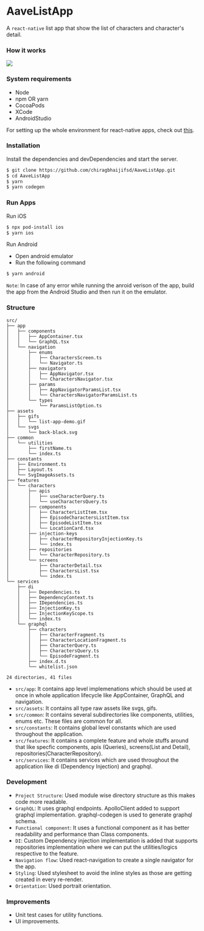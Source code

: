 # AaveListApp

A `react-native` list app that show the list of characters and character's detail.

### How it works

![](https://github.com/chiragbhaijifsd/AaveListApp/blob/main/src/assets/gifs/list-app-demo.gif)

### System requirements

- Node
- npm OR yarn
- CocoaPods
- XCode
- AndroidStudio

For setting up the whole environment for react-native apps, check out [this](https://reactnative.dev/docs/environment-setup).

### Installation

Install the dependencies and devDependencies and start the server.

```sh
$ git clone https://github.com/chiragbhaijifsd/AaveListApp.git
$ cd AaveListApp
$ yarn
$ yarn codegen
```

### Run Apps

Run iOS

```sh
$ npx pod-install ios
$ yarn ios
```

Run Android

- Open android emulator
- Run the following command

```sh
$ yarn android
```

`Note`: In case of any error while running the anroid verison of the app, build the app from the Android Studio and then run it on the emulator.

### Structure

```
src/
├── app
│   ├── components
│   │   ├── AppContainer.tsx
│   │   └── GraphQL.tsx
│   └── navigation
│       ├── enums
│       │   ├── CharactersScreen.ts
│       │   └── Navigator.ts
│       ├── navigators
│       │   ├── AppNavigator.tsx
│       │   └── CharactersNavigator.tsx
│       ├── params
│       │   ├── AppNavigatorParamsList.tsx
│       │   └── CharactersNavigatorParamsList.ts
│       └── types
│           └── ParamsListOption.ts
├── assets
│   ├── gifs
│   │   └── list-app-demo.gif
│   └── svgs
│       └── back-black.svg
├── common
│   └── utilities
│       ├── firstName.ts
│       └── index.ts
├── constants
│   ├── Environment.ts
│   ├── Layout.ts
│   └── SvgImageAssets.ts
├── features
│   └── characters
│       ├── apis
│       │   ├── useCharacterQuery.ts
│       │   └── useCharactersQuery.ts
│       ├── components
│       │   ├── CharacterListItem.tsx
│       │   ├── EpisodeCharactersListItem.tsx
│       │   ├── EpisodeListItem.tsx
│       │   └── LocationCard.tsx
│       ├── injection-keys
│       │   ├── characterRepositoryInjectionKey.ts
│       │   └── index.ts
│       ├── repositories
│       │   └── CharacterRepository.ts
│       └── screens
│           ├── CharacterDetail.tsx
│           ├── CharactersList.tsx
│           └── index.ts
└── services
    ├── di
    │   ├── Dependencies.ts
    │   ├── DependencyContext.ts
    │   ├── IDependencies.ts
    │   ├── InjectionKey.ts
    │   ├── InjectionKeyScope.ts
    │   └── index.ts
    └── graphql
        ├── characters
        │   ├── CharacterFragment.ts
        │   ├── CharacterLocationFragment.ts
        │   ├── CharacterQuery.ts
        │   ├── CharactersQuery.ts
        │   └── EpisodeFragment.ts
        ├── index.d.ts
        └── whitelist.json

24 directories, 41 files
```

- `src/app`: It contains app level implemenations which should be used at once in whole application lifecycle like AppContainer, GraphQL and navigation.
- `src/assets`: It contains all type raw assets like svgs, gifs.
- `src/common`: It contains several subdirectories like components, utilities, enums etc. These files are common for all.
- `src/constants`: It contains global level constants which are used throughout the application.
- `src/features`: It contains a complete feature and whole stuffs around that like specfic components, apis (Queries), screens(List and Detail), repositories(CharacterRepository).
- `src/services`: It contains services which are used throughout the application like di (Dependency Injection) and graphql.

### Development

- `Project Structure`: Used module wise directory structure as this makes code more readable.
- `GraphQL`: It uses graphql endpoints. ApolloClient added to support graphql implementation. graphql-codegen is used to generate graphql schema.
- `Functional component`: It uses a functional component as it has better readability and performance than Class components.
- `DI`: Custom Dependency injection implementation is added that supports repositories implementation where we can put the utilities/logics respective to the feature.
- `Navigation flow`: Used react-navigation to create a single navigator for the app.
- `Styling`: Used stylesheet to avoid the inline styles as those are getting created in every re-render.
- `Orientation`: Used portrait orientation.

### Improvements

- Unit test cases for utility functions.
- UI improvements.
